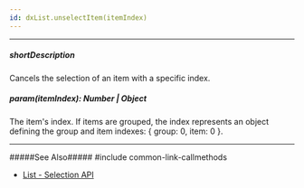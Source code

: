 ```yaml
---
id: dxList.unselectItem(itemIndex)
---
```

---
##### shortDescription
Cancels the selection of an item with a specific index.

##### param(itemIndex): Number | Object
The item's index. If items are grouped, the index represents an object defining the group and item indexes: { group: 0, item: 0 }.

---
#####See Also#####
#include common-link-callmethods
- [List - Selection API](/concepts/05%20Widgets/List/25%20Selection/05%20API.md '/Documentation/Guide/UI_Components/List/Selection/#API')